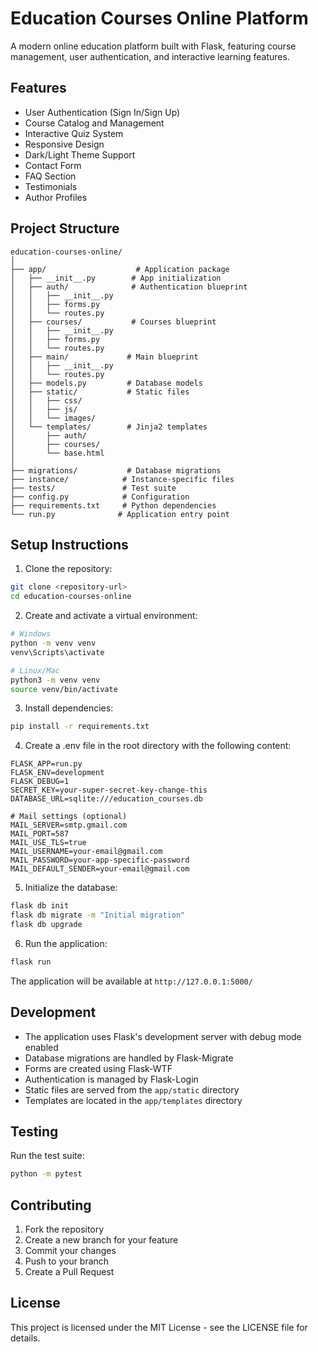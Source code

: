 # Education Courses Online Platform

A modern online education platform built with Flask, featuring course management, user authentication, and interactive learning features.

## Features

- User Authentication (Sign In/Sign Up)
- Course Catalog and Management
- Interactive Quiz System
- Responsive Design
- Dark/Light Theme Support
- Contact Form
- FAQ Section
- Testimonials
- Author Profiles

## Project Structure

```
education-courses-online/
│
├── app/                    # Application package
│   ├── __init__.py        # App initialization
│   ├── auth/              # Authentication blueprint
│   │   ├── __init__.py
│   │   ├── forms.py
│   │   └── routes.py
│   ├── courses/           # Courses blueprint
│   │   ├── __init__.py
│   │   ├── forms.py
│   │   └── routes.py
│   ├── main/             # Main blueprint
│   │   ├── __init__.py
│   │   └── routes.py
│   ├── models.py         # Database models
│   ├── static/           # Static files
│   │   ├── css/
│   │   ├── js/
│   │   └── images/
│   └── templates/        # Jinja2 templates
│       ├── auth/
│       ├── courses/
│       └── base.html
│
├── migrations/           # Database migrations
├── instance/            # Instance-specific files
├── tests/               # Test suite
├── config.py            # Configuration
├── requirements.txt     # Python dependencies
└── run.py              # Application entry point
```

## Setup Instructions

1. Clone the repository:
```bash
git clone <repository-url>
cd education-courses-online
```

2. Create and activate a virtual environment:
```bash
# Windows
python -m venv venv
venv\Scripts\activate

# Linux/Mac
python3 -m venv venv
source venv/bin/activate
```

3. Install dependencies:
```bash
pip install -r requirements.txt
```

4. Create a .env file in the root directory with the following content:
```
FLASK_APP=run.py
FLASK_ENV=development
FLASK_DEBUG=1
SECRET_KEY=your-super-secret-key-change-this
DATABASE_URL=sqlite:///education_courses.db

# Mail settings (optional)
MAIL_SERVER=smtp.gmail.com
MAIL_PORT=587
MAIL_USE_TLS=true
MAIL_USERNAME=your-email@gmail.com
MAIL_PASSWORD=your-app-specific-password
MAIL_DEFAULT_SENDER=your-email@gmail.com
```

5. Initialize the database:
```bash
flask db init
flask db migrate -m "Initial migration"
flask db upgrade
```

6. Run the application:
```bash
flask run
```

The application will be available at `http://127.0.0.1:5000/`

## Development

- The application uses Flask's development server with debug mode enabled
- Database migrations are handled by Flask-Migrate
- Forms are created using Flask-WTF
- Authentication is managed by Flask-Login
- Static files are served from the `app/static` directory
- Templates are located in the `app/templates` directory

## Testing

Run the test suite:
```bash
python -m pytest
```

## Contributing

1. Fork the repository
2. Create a new branch for your feature
3. Commit your changes
4. Push to your branch
5. Create a Pull Request

## License

This project is licensed under the MIT License - see the LICENSE file for details. 